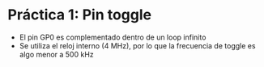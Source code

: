 # Práctica 1: Pin toggle

- El pin GP0 es complementado dentro de un loop infinito
- Se utiliza el reloj interno (4 MHz), por lo que la frecuencia de toggle es algo menor a 500 kHz